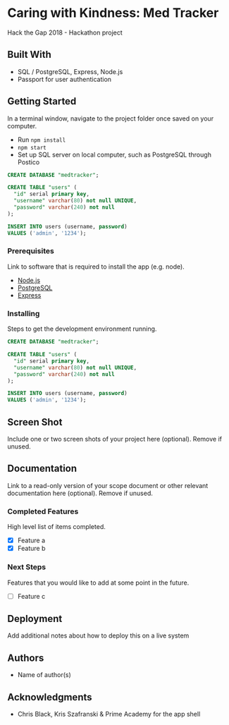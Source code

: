 # Caring with Kindness: Med Tracker

Hack the Gap 2018 - Hackathon project

## Built With

- SQL / PostgreSQL, Express, Node.js
- Passport for user authentication

## Getting Started

In a terminal window, navigate to the project folder once saved on your computer.
- Run `npm install`
- `npm start`
- Set up SQL server on local computer, such as PostgreSQL through Postico

```sql
CREATE DATABASE "medtracker";

CREATE TABLE "users" (
  "id" serial primary key,
  "username" varchar(80) not null UNIQUE,
  "password" varchar(240) not null
);

INSERT INTO users (username, password)
VALUES ('admin', '1234');
```

### Prerequisites

Link to software that is required to install the app (e.g. node).

- [Node.js](https://nodejs.org/en/)
- [PostgreSQL](https://www.postgresql.org/)
- [Express](http://expressjs.com/)


### Installing

Steps to get the development environment running.

```sql
CREATE DATABASE "medtracker";

CREATE TABLE "users" (
  "id" serial primary key,
  "username" varchar(80) not null UNIQUE,
  "password" varchar(240) not null
);

INSERT INTO users (username, password)
VALUES ('admin', '1234');
```

## Screen Shot

Include one or two screen shots of your project here (optional). Remove if unused.

## Documentation

Link to a read-only version of your scope document or other relevant documentation here (optional). Remove if unused.

### Completed Features

High level list of items completed.

- [x] Feature a
- [x] Feature b

### Next Steps

Features that you would like to add at some point in the future.

- [ ] Feature c

## Deployment

Add additional notes about how to deploy this on a live system

## Authors

* Name of author(s)


## Acknowledgments

* Chris Black, Kris Szafranski & Prime Academy for the app shell
